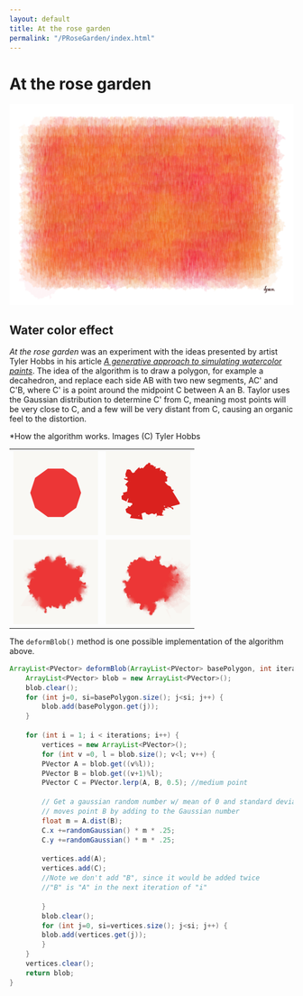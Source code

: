```yaml
---
layout: default
title: At the rose garden
permalink: "/PRoseGarden/index.html"
---
```

At the rose garden
==================

![image0](../assets/rose-garden-small.png)

Water color effect
------------------

*At the rose garden* was an experiment with the ideas presented by
artist Tyler Hobbs in his article [*A generative approach to simulating
watercolor paints*](http://www.tylerlhobbs.com/writings/watercolor). The idea of the algorithm is to draw a polygon,
for example a decahedron, and replace each side AB with two new
segments, AC\' and C\'B, where C\' is a point around the midpoint C
between A an B. Taylor uses the Gaussian distribution to determine C\'
from C, meaning most points will be very close to C, and a few will be
very distant from C, causing an organic feel to the distortion.
  
  
*How the algorithm works. Images (C) Tyler Hobbs

|||
|-|-|
|![figure1](../assets/ref-watercolor-01.png)|![figure2](../assets/ref-watercolor-02.png)|
|![figure3](../assets/ref-watercolor-03.png)|![figure4](../assets/ref-watercolor-04.png)|



The `deformBlob()` method is one possible implementation of the algorithm above.

``` Java
ArrayList<PVector> deformBlob(ArrayList<PVector> basePolygon, int iterations) {
    ArrayList<PVector> blob = new ArrayList<PVector>();
    blob.clear();
    for (int j=0, si=basePolygon.size(); j<si; j++) {
        blob.add(basePolygon.get(j));
    }

    for (int i = 1; i < iterations; i++) {
        vertices = new ArrayList<PVector>();
        for (int v =0, l = blob.size(); v<l; v++) {
        PVector A = blob.get((v%l));
        PVector B = blob.get((v+1)%l);
        PVector C = PVector.lerp(A, B, 0.5); //medium point

        // Get a gaussian random number w/ mean of 0 and standard deviation of m
        // moves point B by adding to the Gaussian number
        float m = A.dist(B);
        C.x +=randomGaussian() * m * .25;
        C.y +=randomGaussian() * m * .25;

        vertices.add(A);
        vertices.add(C);      
        //Note we don't add "B", since it would be added twice
        //"B" is "A" in the next iteration of "i"

        }
        blob.clear();
        for (int j=0, si=vertices.size(); j<si; j++) {
        blob.add(vertices.get(j));
        }
    }
    vertices.clear();
    return blob;
}
```
